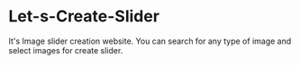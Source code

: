 # Let-s-Create-Slider
It's Image slider creation website. You can search for any type of image and select images for create slider.

